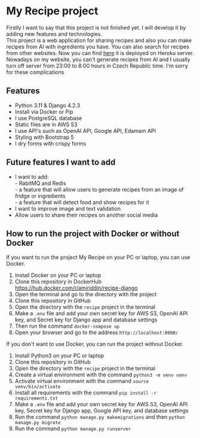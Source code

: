# My Recipe project
Firstly I want to say that this project is not finished yet. I will develop it by adding new features and technologies. <br>
This project is a web application for sharing recipes and also you can make recipes from AI with ingredients you have. You can also search for recipes from other websites. Now you can find <a href="https://my-recipes.me/">here</a> it is deployed on Heroku server. Nowadays on my website, you can't generate recipes from AI and I usually turn off server from 23:00 to 8:00 hours in Czech Republic time. I'm sorry for these complications<br>

## Features
- Python 3.11  & Django 4.2.3
- Install via Docker or Pip
- I use PostgreSQL database
- Static files are in AWS S3
- I use API's such as OpenAI API, Google API, Edamam API
- Styling with Bootstrap 5
- I dry forms with crispy forms

## Future features I want to add
- I want to add: <br> - RabitMQ and Redis <br>
                      - a feature that will allow users to generate recipes from an image of fridge or ingredients <br>
                      - a feature that will detect food and show recipes for it
- I want to improve image and text validation
- Allow users to share their recipes on another social media 

## How to run the project with Docker or without Docker
If you want to run the project My Recipe on your PC or laptop, you can use Docker. <br>
1. Install Docker on your PC or laptop <br>
2. Clone this repository in DockerHub https://hub.docker.com/r/amiriddin/recipe-django <br>
3. Open the terminal and go to the directory with the project <br>
4. Clone this repository in GitHub <br>
5. Open the directory with the `recipe` project in the terminal <br>
6. Make a `.env` file and add your own secret key for AWS S3, OpenAI API key, and Secret key for Django app and database settings <br>
7. Then run the command `docker-compose up` <br>
8. Open your browser and go to the address `http://localhost:8000/` <br>

If you don't want to use Docker, you can run the project without Docker. <br>
1. Install Python3 on your PC or laptop <br>
2. Clone this repository in GitHub <br>
3. Open the directory with the `recipe` project in the terminal <br>
4. Create a virtual environment with the command `python3 -m venv venv` <br>
5. Activate virtual environment with the command `source venv/bin/activate` <br>
6. Install all requirements with the command `pip install -r requirements.txt` <br>
7. Make a `.env` file and add your own secret key for AWS S3, OpenAI API key, Secret key for Django app, Google API key, and database settings <br>
8. Run the command `python manage.py makemigrations` and then `python manage.py migrate` <br>
9. Run the command `python manage.py runserver` <br>
